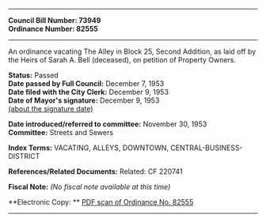 * * * * *  
  
**Council Bill Number: [](#h0)[](#h2)73949**   
**Ordinance Number: 82555**  
  
* * * * *  
  
An ordinance vacating The Alley in Block 25, Second Addition, as laid off by the Heirs of Sarah A. Bell (deceased), on petition of Property Owners.  
  
**Status:** Passed   
**Date passed by Full Council:** December 7, 1953   
**Date filed with the City Clerk:** December 9, 1953   
**Date of Mayor's signature:** December 9, 1953   
[(about the signature date)](/~public/approvaldate.htm)   
  
  
**Date introduced/referred to committee:** November 30, 1953   
**Committee:** Streets and Sewers   
  
**Index Terms:** VACATING, ALLEYS, DOWNTOWN, CENTRAL-BUSINESS-DISTRICT  
  
**References/Related Documents:** Related: CF 220741  
  
**Fiscal Note:** *(No fiscal note available at this time)*  
  
**Electronic Copy: ** [PDF scan of Ordinance No. 82555](/~archives/Ordinances/Ord_82555.pdf)  
  
* * * * *  
